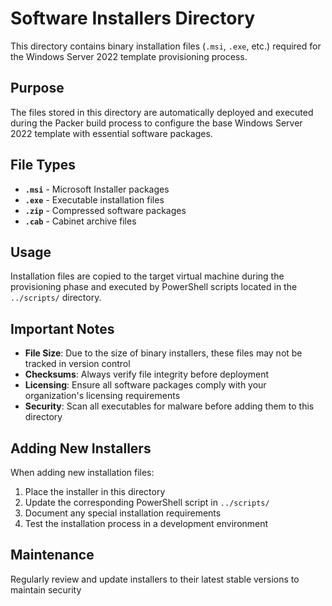# Software Installers Directory

This directory contains binary installation files (`.msi`, `.exe`, etc.) required for the Windows Server 2022 template provisioning process.

## Purpose

The files stored in this directory are automatically deployed and executed during the Packer build process to configure the base Windows Server 2022 template with essential software packages.

## File Types

- **`.msi`** - Microsoft Installer packages
- **`.exe`** - Executable installation files
- **`.zip`** - Compressed software packages
- **`.cab`** - Cabinet archive files

## Usage

Installation files are copied to the target virtual machine during the provisioning phase and executed by PowerShell scripts located in the `../scripts/` directory.

## Important Notes

- **File Size**: Due to the size of binary installers, these files may not be tracked in version control
- **Checksums**: Always verify file integrity before deployment
- **Licensing**: Ensure all software packages comply with your organization's licensing requirements
- **Security**: Scan all executables for malware before adding them to this directory

## Adding New Installers

When adding new installation files:

1. Place the installer in this directory
2. Update the corresponding PowerShell script in `../scripts/`
3. Document any special installation requirements
4. Test the installation process in a development environment

## Maintenance

Regularly review and update installers to their latest stable versions to maintain security